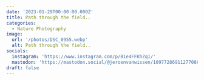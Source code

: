 ```yaml
---
date: '2023-01-29T00:00:00.000Z'
title: Path through the field..
categories:
  - Nature Photography
image:
  url: '/photos/DSC_0955.webp'
  alt: Path through the field..
socials:
  instagram: 'https://www.instagram.com/p/B1e4FFKhZq1/'
  mastodon: 'https://mastodon.social/@jeroenvanwissen/109772869112770865'
draft: false
---
```


